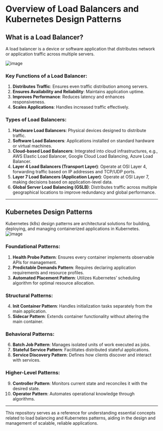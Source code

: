 # Overview of Load Balancers and Kubernetes Design Patterns

## What is a Load Balancer?
A load balancer is a device or software application that distributes network or application traffic across multiple servers. 

![image](https://github.com/user-attachments/assets/2280cf5d-3188-41d5-a6fc-2621bd71d219)

### Key Functions of a Load Balancer:
1. **Distributes Traffic**: Ensures even traffic distribution among servers.
2. **Ensures Availability and Reliability**: Maintains application uptime.
3. **Improves Performance**: Reduces latency and enhances responsiveness.
4. **Scales Applications**: Handles increased traffic effectively.

### Types of Load Balancers:
1. **Hardware Load Balancers**: Physical devices designed to distribute traffic.
2. **Software Load Balancers**: Applications installed on standard hardware or virtual machines.
3. **Cloud-based Load Balancers**: Integrated into cloud infrastructures, e.g., AWS Elastic Load Balancer, Google Cloud Load Balancing, Azure Load Balancer.
4. **Layer 4 Load Balancers (Transport Layer)**: Operate at OSI Layer 4, forwarding traffic based on IP addresses and TCP/UDP ports.
5. **Layer 7 Load Balancers (Application Layer)**: Operate at OSI Layer 7, making decisions based on application-level data.
6. **Global Server Load Balancing (GSLB)**: Distributes traffic across multiple geographical locations to improve redundancy and global performance.

---

## Kubernetes Design Patterns
Kubernetes (k8s) design patterns are architectural solutions for building, deploying, and managing containerized applications in Kubernetes.
![image](https://github.com/user-attachments/assets/131b2f64-3753-4de6-9e5e-d29cb7f08a90)
### Foundational Patterns:
1. **Health Probe Pattern**: Ensures every container implements observable APIs for management.
2. **Predictable Demands Pattern**: Requires declaring application requirements and resource profiles.
3. **Automated Placement Pattern**: Utilizes Kubernetes’ scheduling algorithm for optimal resource allocation.

### Structural Patterns:
4. **Init Container Pattern**: Handles initialization tasks separately from the main application.
5. **Sidecar Pattern**: Extends container functionality without altering the main container.

### Behavioral Patterns:
6. **Batch Job Pattern**: Manages isolated units of work executed as jobs.
7. **Stateful Service Pattern**: Facilitates distributed stateful applications.
8. **Service Discovery Pattern**: Defines how clients discover and interact with services.

### Higher-Level Patterns:
9. **Controller Pattern**: Monitors current state and reconciles it with the desired state.
10. **Operator Pattern**: Automates operational knowledge through algorithms.

---

This repository serves as a reference for understanding essential concepts related to load balancing and Kubernetes patterns, aiding in the design and management of scalable, reliable applications.
